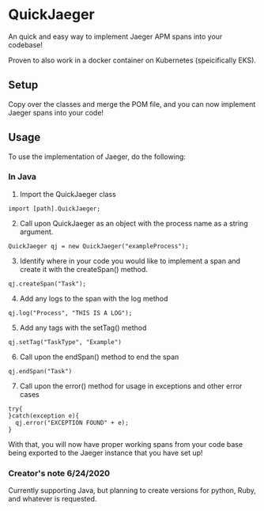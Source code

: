 # QuickJaeger

An quick and easy way to implement Jaeger APM spans into your codebase!

Proven to also work in a docker container on Kubernetes (speicifically EKS).

## Setup
Copy over the classes and merge the POM file, and you can now implement Jaeger spans into your code!


## Usage
To use the implementation of Jaeger, do the following:

### In Java
1. Import the QuickJaeger class
```
import [path].QuickJaeger;
```
2. Call upon QuickJaeger as an object with the process name as a string argument.
```
QuickJaeger qj = new QuickJaeger("exampleProcess");
```
3. Identify where in your code you would like to implement a span and create it with the createSpan() method.
```
qj.createSpan("Task");
```
4. Add any logs to the span with the log method
```
qj.log("Process", "THIS IS A LOG");
```
5. Add any tags with the setTag() method
```
qj.setTag("TaskType", "Example")
```
6. Call upon the endSpan() method to end the span
```
qj.endSpan("Task")
```
7. Call upon the error() method for usage in exceptions and other error cases

```
try{
}catch(exception e){
  qj.error("EXCEPTION FOUND" + e);
}
```

With that, you will now have proper working spans from your code base being exported to the Jaeger instance that you have set up!

### Creator's note 6/24/2020
Currently supporting Java, but planning to create versions for python, Ruby, and whatever is requested.
